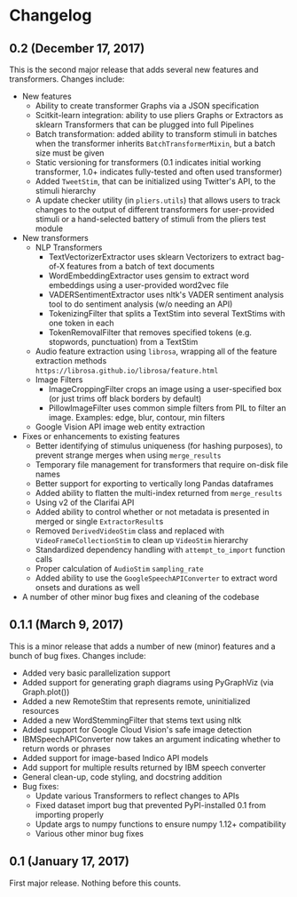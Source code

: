 # Changelog

## 0.2 (December 17, 2017)
This is the second major release that adds several new features and transformers. Changes include:
* New features
    * Ability to create transformer Graphs via a JSON specification
    * Scitkit-learn integration: ability to use pliers Graphs or Extractors as sklearn Transformers that can be plugged into full Pipelines
    * Batch transformation: added ability to transform stimuli in batches when the transformer inherits `BatchTransformerMixin`, but a batch size must be given
    * Static versioning for transformers (0.1 indicates initial working transformer, 1.0+ indicates fully-tested and often used transformer)
    * Added `TweetStim`, that can be initialized using Twitter's API, to the stimuli hierarchy
    * A update checker utility (in `pliers.utils`) that allows users to track changes to the output of different transformers for user-provided stimuli or a hand-selected battery of stimuli from the pliers test module
* New transformers
    * NLP Transformers
        * TextVectorizerExtractor uses sklearn Vectorizers to extract bag-of-X features from a batch of text documents
        * WordEmbeddingExtractor uses gensim to extract word embeddings using a user-provided word2vec file
        * VADERSentimentExtractor uses nltk's VADER sentiment analysis tool to do sentiment analysis (w/o needing an API)
        * TokenizingFilter that splits a TextStim into several TextStims with one token in each
        * TokenRemovalFilter that removes specified tokens (e.g. stopwords, punctuation) from a TextStim
    * Audio feature extraction using `librosa`, wrapping all of the feature extraction methods `https://librosa.github.io/librosa/feature.html`
    * Image Filters
        * ImageCroppingFilter crops an image using a user-specified box (or just trims off black borders by default)
        * PillowImageFilter uses common simple filters from PIL to filter an image. Examples: edge, blur, contour, min filters
    * Google Vision API image web entity extraction
* Fixes or enhancements to existing features
    * Better identifying of stimulus uniqueness (for hashing purposes), to prevent strange merges when using `merge_results`
    * Temporary file management for transformers that require on-disk file names
    * Better support for exporting to vertically long Pandas dataframes
    * Added ability to flatten the multi-index returned from `merge_results`
    * Using v2 of the Clarifai API
    * Added ability to control whether or not metadata is presented in merged or single `ExtractorResult`s
    * Removed `DerivedVideoStim` class and replaced with `VideoFrameCollectionStim` to clean up `VideoStim` hierarchy
    * Standardized dependency handling with `attempt_to_import` function calls
    * Proper calculation of `AudioStim` `sampling_rate`
    * Added ability to use the `GoogleSpeechAPIConverter` to extract word onsets and durations as well
* A number of other minor bug fixes and cleaning of the codebase

## 0.1.1 (March 9, 2017)
This is a minor release that adds a number of new (minor) features and a bunch of bug fixes. Changes include:
* Added very basic parallelization support
* Added support for generating graph diagrams using PyGraphViz (via Graph.plot())
* Added a new RemoteStim that represents remote, uninitialized resources
* Added a new WordStemmingFilter that stems text using nltk
* Added support for Google Cloud Vision's safe image detection
* IBMSpeechAPIConverter now takes an argument indicating whether to return words or phrases
* Added support for image-based Indico API models
* Add support for multiple results returned by IBM speech converter
* General clean-up, code styling, and docstring addition
* Bug fixes:
    - Update various Transformers to reflect changes to APIs
    - Fixed dataset import bug that prevented PyPI-installed 0.1 from importing properly
    - Update args to numpy functions to ensure numpy 1.12+ compatibility
    - Various other minor bug fixes

## 0.1 (January 17, 2017)
First major release. Nothing before this counts.